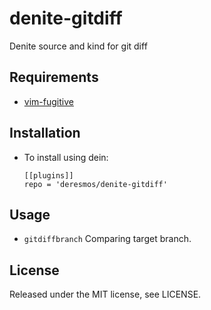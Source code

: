 denite-gitdiff
==
Denite source and kind for git diff


Requirements
--
* [vim-fugitive](https://github.com/tpope/vim-fugitive)


Installation
--
* To install using dein:
  ```
  [[plugins]]
  repo = 'deresmos/denite-gitdiff'
  ```


Usage
--
* `gitdiffbranch` Comparing target branch.


License
--
Released under the MIT license, see LICENSE.
